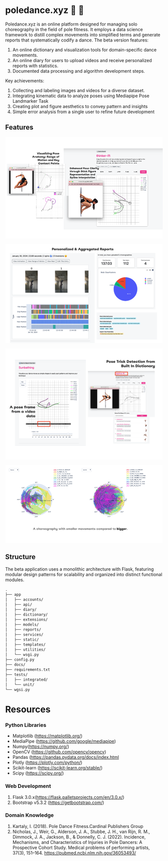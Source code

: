 # poledance.xyz 💃 🕺

Poledance.xyz is an online platform designed for managing solo choreography in the field of pole fitness. It employs a data science framework to distill complex movements into simplified terms and generate reports that systematically codify a dance. The beta version features:

1. An online dictionary and visualization tools for domain-specific dance movements.
2. An online diary for users to upload videos and receive personalized reports with statistics.
3. Documented data processing and algorithm development steps.

Key achievements:
1. Collecting and labeling images and videos for a diverse dataset.
2. Integrating kinematic data to analyze poses using Mediapipe Pose Landmarker Task
3. Creating plot and figure aesthetics to convey pattern and insights
4. Simple error analysis from a single user to refine future development

## Features

![Pole Dictionary](docs/images/feature-dictionary.png)

![Personalized and Aggregated Reports](docs/images/feature-reports.png)

![Pose Classification](docs/images/feature-pose-detection.png)

![Plot and Figure Aesthetics](docs/images/feature-figure-aesthetics.png)

## Structure

The beta application uses a monolithic architecture with Flask, featuring modular design patterns for scalability and organized into distinct functional modules.

```
.
├── app
│   ├── accounts/
│   ├── api/
│   ├── diary/
│   ├── dictionary/
│   ├── extensions/
│   ├── models/
│   ├── reports/
│   ├── services/
│   ├── static/
│   ├── templates/
│   ├── utilities/
│   └── wsgi.py
├── config.py
├── docs/
├── requirements.txt
├── tests/
│   ├── integrated/
│   └── unit/
└── wgsi.py
```

# Resources

### Python Libraries

- Matplotlib (https://matplotlib.org/)
- MediaPipe (https://github.com/google/mediapipe)
- Numpy(https://numpy.org/)
- OpenCV (https://github.com/opencv/opencv)
- Pandas (https://pandas.pydata.org/docs/index.html
- Plotly (https://plotly.com/python/)
- Scikit-learn (https://scikit-learn.org/stable/)
- Scipy (https://scipy.org/)

### Web Development

1. Flask 3.0.x(https://flask.palletsprojects.com/en/3.0.x/)
2. Bootstrap v5.3.2 (https://getbootstrap.com/)

### Domain Knowledge

1. Kartaly, I. (2018). Pole Dance Fitness.Cardinal Publishers Group
2. Nicholas, J., Weir, G., Alderson, J. A., Stubbe, J. H., van Rijn, R. M., Dimmock, J. A., Jackson, B., & Donnelly, C. J. (2022). Incidence, Mechanisms, and Characteristics of Injuries in Pole Dancers: A Prospective Cohort Study. Medical problems of performing artists, 37(3), 151–164. https://pubmed.ncbi.nlm.nih.gov/36053493/